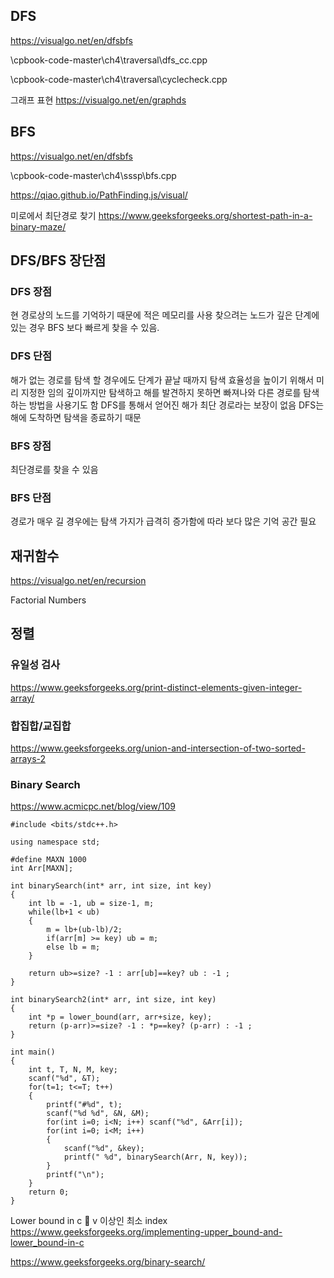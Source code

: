 ## DFS
https://visualgo.net/en/dfsbfs

\cpbook-code-master\ch4\traversal\dfs_cc.cpp

\cpbook-code-master\ch4\traversal\cyclecheck.cpp

그래프 표현 https://visualgo.net/en/graphds

## BFS
https://visualgo.net/en/dfsbfs

\cpbook-code-master\ch4\sssp\bfs.cpp

https://qiao.github.io/PathFinding.js/visual/

미로에서 최단경로 찾기 https://www.geeksforgeeks.org/shortest-path-in-a-binary-maze/

## DFS/BFS 장단점
### DFS 장점
현 경로상의 노드를 기억하기 때문에 적은 메모리를 사용 찾으려는 노드가 깊은 단계에 있는 경우 BFS 보다 빠르게 찾을 수 있음.

### DFS 단점
해가 없는 경로를 탐색 할 경우에도 단계가 끝날 때까지 탐색 효율성을 높이기 위해서 미리 지정한 임의 깊이까지만 탐색하고 해를 발견하지 못하면 빠져나와 다른 경로를 탐색하는 방법을 사용기도 함 DFS를 통해서 얻어진 해가 최단 경로라는 보장이 없음 DFS는 해에 도착하면 탐색을 종료하기 때문

### BFS 장점
최단경로를 찾을 수 있음

### BFS 단점
경로가 매우 길 경우에는 탐색 가지가 급격히 증가함에 따라 보다 많은 기억 공간 필요

## 재귀함수
https://visualgo.net/en/recursion

Factorial Numbers

## 정렬
### 유일성 검사
https://www.geeksforgeeks.org/print-distinct-elements-given-integer-array/

### 합집합/교집합
https://www.geeksforgeeks.org/union-and-intersection-of-two-sorted-arrays-2

### Binary Search
https://www.acmicpc.net/blog/view/109

```
#include <bits/stdc++.h>

using namespace std;

#define MAXN 1000
int Arr[MAXN];

int binarySearch(int* arr, int size, int key)
{
    int lb = -1, ub = size-1, m;
    while(lb+1 < ub)
    {
        m = lb+(ub-lb)/2;
        if(arr[m] >= key) ub = m;
        else lb = m;
    }

    return ub>=size? -1 : arr[ub]==key? ub : -1 ;
}

int binarySearch2(int* arr, int size, int key)
{
    int *p = lower_bound(arr, arr+size, key);
    return (p-arr)>=size? -1 : *p==key? (p-arr) : -1 ;
}

int main()
{
    int t, T, N, M, key;
    scanf("%d", &T);
    for(t=1; t<=T; t++)
    {
        printf("#%d", t);
        scanf("%d %d", &N, &M);
        for(int i=0; i<N; i++) scanf("%d", &Arr[i]);
        for(int i=0; i<M; i++)
        {
            scanf("%d", &key);
            printf(" %d", binarySearch(Arr, N, key));
        }
        printf("\n");
    }
    return 0;
}
```

Lower bound in c  v 이상인 최소 index https://www.geeksforgeeks.org/implementing-upper_bound-and-lower_bound-in-c

https://www.geeksforgeeks.org/binary-search/
